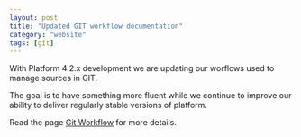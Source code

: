 ```yaml
---
layout: post
title: "Updated GIT workflow documentation"
category: "website"
tags: [git]
---
```


With Platform 4.2.x development we are updating our worflows used to manage sources in GIT. 

<!--more-->

The goal is to have something more fluent while we continue to improve our ability to deliver regularly stable versions of platform.

Read the page [Git Workflow](/docs/scm/git/workflow/) for more details.